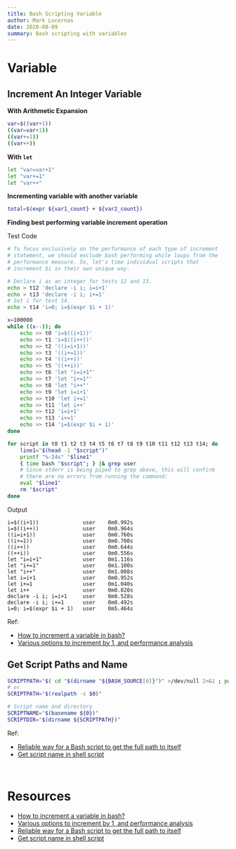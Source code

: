 ```yaml
---
title: Bash Scripting Variable
author: Mark Lucernas
date: 2020-08-09
summary: Bash scripting with variables
---
```



# Variable

## Increment An Integer Variable

**With Arithmetic Expansion**

```bash
var=$((var+1))
((var=var+1))
((var+=1))
((var++))
```

**With `let`**

```bash
let "var=var+1"
let "var+=1"
let "var++"
```

**Incrementing variable with another variable**

```bash
total=$(expr ${var1_count} + ${var2_count})
```

**Finding best performing variable increment operation**

Test Code

```bash
# To focus exclusively on the performance of each type of increment
# statement, we should exclude bash performing while loops from the
# performance measure. So, let's time individual scripts that
# increment $i in their own unique way.

# Declare i as an integer for tests 12 and 13.
echo > t12 'declare -i i; i=i+1'
echo > t13 'declare -i i; i+=1'
# Set i for test 14.
echo > t14 'i=0; i=$(expr $i + 1)'

x=100000
while ((x--)); do
    echo >> t0 'i=$((i+1))'
    echo >> t1 'i=$((i++))'
    echo >> t2 '((i=i+1))'
    echo >> t3 '((i+=1))'
    echo >> t4 '((i++))'
    echo >> t5 '((++i))'
    echo >> t6 'let "i=i+1"'
    echo >> t7 'let "i+=1"'
    echo >> t8 'let "i++"'
    echo >> t9 'let i=i+1'
    echo >> t10 'let i+=1'
    echo >> t11 'let i++'
    echo >> t12 'i=i+1'
    echo >> t13 'i+=1'
    echo >> t14 'i=$(expr $i + 1)'
done

for script in t0 t1 t2 t3 t4 t5 t6 t7 t8 t9 t10 t11 t12 t13 t14; do
    line1="$(head -1 "$script")"
    printf "%-24s" "$line1"
    { time bash "$script"; } |& grep user
    # Since stderr is being piped to grep above, this will confirm
    # there are no errors from running the command:
    eval "$line1"
    rm "$script"
done
```

Output
```
i=$((i+1))              user    0m0.992s
i=$((i++))              user    0m0.964s
((i=i+1))               user    0m0.760s
((i+=1))                user    0m0.700s
((i++))                 user    0m0.644s
((++i))                 user    0m0.556s
let "i=i+1"             user    0m1.116s
let "i+=1"              user    0m1.100s
let "i++"               user    0m1.008s
let i=i+1               user    0m0.952s
let i+=1                user    0m1.040s
let i++                 user    0m0.820s
declare -i i; i=i+1     user    0m0.528s
declare -i i; i+=1      user    0m0.492s
i=0; i=$(expr $i + 1)   user    0m5.464s
```

Ref:

  - [How to increment a variable in bash?](https://askubuntu.com/questions/385528/how-to-increment-a-variable-in-bash)
  - [Various options to increment by 1, and performance analysis](https://askubuntu.com/questions/385528/how-to-increment-a-variable-in-bash)


## Get Script Paths and Name

```bash
SCRIPTPATH="$( cd "$(dirname "${BASH_SOURCE[0]}")" >/dev/null 2>&1 ; pwd -P )"
# or
SCRIPTPATH="$(realpath -s $0)"

# Script name and directory
SCRIPTNAME="$(basename ${0})"
SCRIPTDIR="$(dirname ${SCRIPTPATH})"
```

Ref:

  - [Reliable way for a Bash script to get the full path to itself](https://stackoverflow.com/a/4774063/11850077)
  - [Get script name in shell script](https://www.golinuxcloud.com/get-script-name-get-script-path-shell-script/)


<br>

# Resources

  - [How to increment a variable in bash?](https://askubuntu.com/questions/385528/how-to-increment-a-variable-in-bash)
  - [Various options to increment by 1, and performance analysis](https://askubuntu.com/questions/385528/how-to-increment-a-variable-in-bash)
  - [Reliable way for a Bash script to get the full path to itself](https://stackoverflow.com/a/4774063/11850077)
  - [Get script name in shell script](https://www.golinuxcloud.com/get-script-name-get-script-path-shell-script/)

